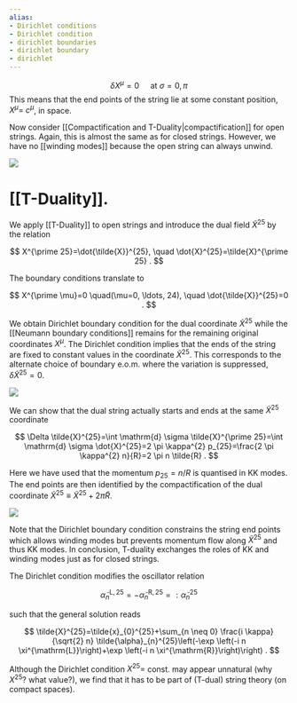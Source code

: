 ```yaml
---
alias:
- Dirichlet conditions
- Dirichlet condition
- dirichlet boundaries
- dirichlet boundary
- dirichlet
---
```

$$
\delta X^{\mu}=0 \quad \text { at } \sigma=0, \pi
$$
This means that the end points of the string lie at some constant position, $X^{\mu}=$ $c^{\mu}$, in space.

Now consider [[Compactification and T-Duality|compactification]] for open strings. Again, this is almost the same as for closed strings. However, we have no [[winding modes]] because the open string can always unwind.

![](https://cdn.mathpix.com/cropped/2022_01_21_c2f821e442f23993db05g-3.jpg?height=94&width=617&top_left_y=1131&top_left_x=308)

# [[T-Duality]]. 
We apply [[T-Duality]] to open strings and introduce the dual field $\tilde{X}^{25}$ by the relation

$$
X^{\prime 25}=\dot{\tilde{X}}^{25}, \quad \dot{X}^{25}=\tilde{X}^{\prime 25} .
$$

The boundary conditions translate to

$$
X^{\prime \mu}=0 \quad(\mu=0, \ldots, 24), \quad \dot{\tilde{X}}^{25}=0 .
$$

We obtain Dirichlet boundary condition for the dual coordinate $\tilde{X}^{25}$ while the [[Neumann boundary conditions]] remains for the remaining original coordinates $X^{\mu}$. The Dirichlet condition implies that the ends of the string are fixed to constant values in the coordinate $\tilde{X}^{25}$. This corresponds to the alternate choice of boundary e.o.m. where the variation is suppressed, $\delta \tilde{X}^{25}=0$.

![](https://cdn.mathpix.com/cropped/2022_01_21_c2f821e442f23993db05g-4.jpg?height=137&width=151&top_left_y=197&top_left_x=541)

We can show that the dual string actually starts and ends at the same $\tilde{X}^{25}$ coordinate

$$
\Delta \tilde{X}^{25}=\int \mathrm{d} \sigma \tilde{X}^{\prime 25}=\int \mathrm{d} \sigma \dot{X}^{25}=2 \pi \kappa^{2} p_{25}=\frac{2 \pi \kappa^{2} n}{R}=2 \pi n \tilde{R} .
$$

Here we have used that the momentum $p_{25}=n / R$ is quantised in KK modes. The end points are then identified by the compactification of the dual coordinate $\tilde{X}^{25} \equiv \tilde{X}^{25}+2 \pi \tilde{R}$.

![](https://cdn.mathpix.com/cropped/2022_01_21_c2f821e442f23993db05g-4.jpg?height=84&width=617&top_left_y=567&top_left_x=308)

Note that the Dirichlet boundary condition constrains the string end points which allows winding modes but prevents momentum flow along $\tilde{X}^{25}$ and thus KK modes. In conclusion, T-duality exchanges the roles of KK and winding modes just as for closed strings.

The Dirichlet condition modifies the oscillator relation

$$
\tilde{\alpha}_{n}^{\mathrm{L}, 25}=-\tilde{\alpha}_{n}^{\mathrm{R}, 25}=: \tilde{\alpha}_{n}^{25}
$$

such that the general solution reads

$$
\tilde{X}^{25}=\tilde{x}_{0}^{25}+\sum_{n \neq 0} \frac{i \kappa}{\sqrt{2} n} \tilde{\alpha}_{n}^{25}\left(-\exp \left(-i n \xi^{\mathrm{L}}\right)+\exp \left(-i n \xi^{\mathrm{R}}\right)\right) .
$$

Although the Dirichlet condition $X^{25}=$ const. may appear unnatural (why $X^{25} ?$ what value?), we find that it has to be part of (T-dual) string theory (on compact spaces).